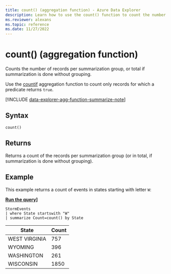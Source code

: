 ```yaml
---
title: count() (aggregation function) - Azure Data Explorer
description: Learn how to use the count() function to count the number of records in a group.
ms.reviewer: alexans
ms.topic: reference
ms.date: 11/27/2022
---
```

# count() (aggregation function)

Counts the number of records per summarization group, or total if summarization is done without grouping.

Use the [countif](countif-aggfunction.md) aggregation function to count only records for which a predicate returns `true`.

[!INCLUDE [data-explorer-agg-function-summarize-note](../../includes/data-explorer-agg-function-summarize-note.md)]

## Syntax

`count()`

## Returns

Returns a count of the records per summarization group (or in total, if summarization is done without grouping).

## Example

This example returns a count of events in states starting with letter `W`:

[**Run the query**](https://dataexplorer.azure.com/clusters/help/databases/Samples?query=H4sIAAAAAAAAAwsuyS/KdS1LzSsp5qpRKM9ILUpVCC5JLElVKC5JLCopLs8syVBQClcCShaX5uYmFmVWpSo455fmldgmg0gNTYWkSogOAJStyvpLAAAA)**\]**

```kusto
StormEvents
| where State startswith "W"
| summarize Count=count() by State
```

|State|Count|
|---|---|
|WEST VIRGINIA|757|
|WYOMING|396|
|WASHINGTON|261|
|WISCONSIN|1850|
